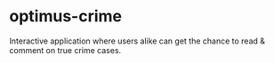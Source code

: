 # optimus-crime
Interactive application where users alike can get the chance to read &amp; comment on true crime cases.
